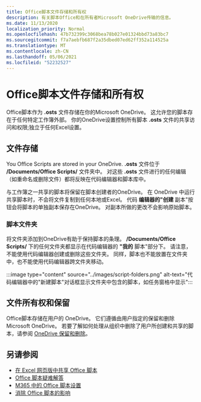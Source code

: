 ```yaml
---
title: Office脚本文件存储和所有权
description: 有关脚本Office和在所有者Microsoft OneDrive传输的信息。
ms.date: 11/13/2020
localization_priority: Normal
ms.openlocfilehash: 47b732399c3068bea78b027e01324bbd73a83bc7
ms.sourcegitcommit: f7a7aebfb687f2a35dbed07ed62ff352a114525a
ms.translationtype: MT
ms.contentlocale: zh-CN
ms.lasthandoff: 05/06/2021
ms.locfileid: "52232527"
---
```

# <a name="office-scripts-file-storage-and-ownership"></a>Office脚本文件存储和所有权

Office脚本作为 **.osts** 文件存储在你的Microsoft OneDrive。 这允许您的脚本存在于任何特定工作簿外部。 你的OneDrive设置控制所有脚本 **.osts** 文件的共享访问和权限;独立于任何Excel设置。

## <a name="file-storage"></a>文件存储

You Office Scripts are stored in your OneDrive. **.osts** 文件位于 **/Documents/Office Scripts/** 文件夹中。 对这些 **.osts** 文件进行的任何编辑（如重命名或删除文件）都将反映在代码编辑器和脚本库中。

与工作簿之一共享的脚本将保留在脚本创建者的OneDrive。 在 OneDrive 中运行共享脚本时，不会将文件复制到任何本地或Excel。 代码 **编辑器的"创建** 副本"按钮会将脚本的单独副本保存在OneDrive。 对副本所做的更改不会影响原始脚本。

### <a name="script-folders"></a>脚本文件夹

将文件夹添加到OneDrive有助于保持脚本的条理。 **/Documents/Office Scripts/** 下的任何文件夹都显示在代码编辑器的 **"我的** 脚本"部分下。 请注意，不能使用代码编辑器创建或删除这些文件夹。 同样，脚本也不能放置在文件夹中，也不能使用代码编辑器跨文件夹移动。

:::image type="content" source="../images/script-folders.png" alt-text="代码编辑器中的&quot;新建脚本&quot;对话框显示文件夹中包含的脚本，如任务窗格中显示":::

## <a name="file-ownership-and-retention"></a>文件所有权和保留

Office脚本存储在用户的 OneDrive。 它们遵循由用户指定的保留和删除Microsoft OneDrive。 若要了解如何处理从组织中删除了用户所创建和共享的脚本，请参阅 [OneDrive 保留和删除](/onedrive/retention-and-deletion)。

## <a name="see-also"></a>另请参阅

- [在 Excel 网页版中共享 Office 脚本](https://support.microsoft.com/office/sharing-office-scripts-in-excel-for-the-web-226eddbc-3a44-4540-acfe-fccda3d1122b)
- [Office 脚本疑难解答](../testing/troubleshooting.md)
- [M365 中的 Office 脚本设置](https://support.office.com/article/office-scripts-settings-in-m365-19d3c51a-6ca2-40ab-978d-60fa49554dcf)
- [消除 Office 脚本的影响](../testing/undo.md)

